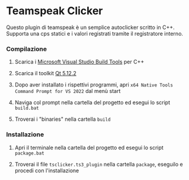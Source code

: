 # Teamspeak Clicker

Questo plugin di teamspeak è un semplice autoclicker scritto in C++.
Supporta una cps statici e i valori registrati tramite il registratore interno.

### Compilazione

1. Scarica i [Microsoft Visual Studio Build Tools](https://visualstudio.microsoft.com/downloads/) per C++

2. Scarica il toolkit [Qt 5.12.2](https://download.qt.io/archive/qt/5.12/5.12.2/)

3. Dopo aver installato i rispettivi programmi, apri `x64 Native Tools Command Prompt for VS 2022` dal menù start

4. Naviga col prompt nella cartella del progetto ed esegui lo script `build.bat`

5. Troverai i "binaries" nella cartella `build`

### Installazione

1. Apri il terminale nella cartella del progetto ed esegui lo script `package.bat`

2. Troverai il file `tsclicker.ts3_plugin` nella cartella `package`, eseguilo e procedi con l'installazione
